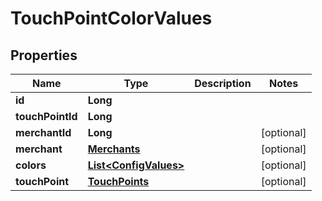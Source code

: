
# TouchPointColorValues

## Properties
Name | Type | Description | Notes
------------ | ------------- | ------------- | -------------
**id** | **Long** |  | 
**touchPointId** | **Long** |  | 
**merchantId** | **Long** |  |  [optional]
**merchant** | [**Merchants**](Merchants.md) |  |  [optional]
**colors** | [**List&lt;ConfigValues&gt;**](ConfigValues.md) |  |  [optional]
**touchPoint** | [**TouchPoints**](TouchPoints.md) |  |  [optional]




